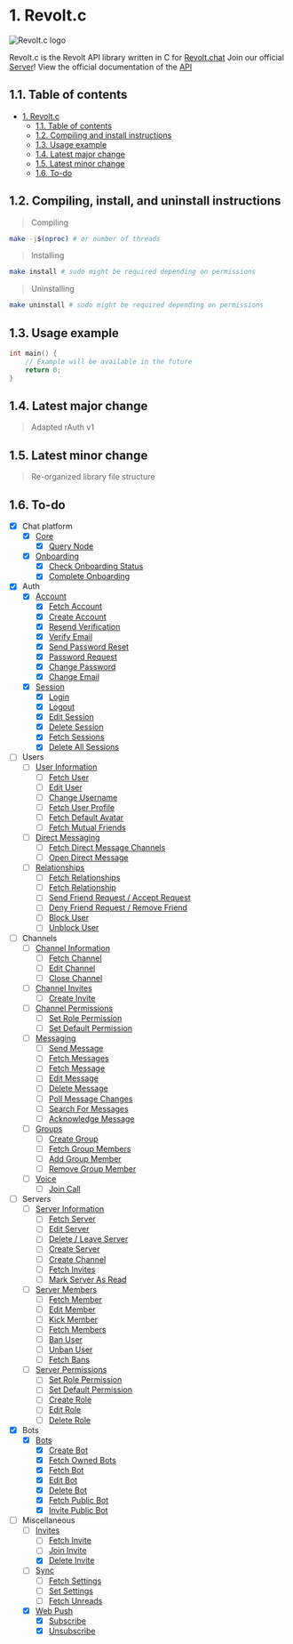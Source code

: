 # 1. Revolt.c
![Revolt.c logo](https://autumn.revolt.chat/icons/E-ASKEsG63ohhrzkEHzSzf8TQ7PzqJGLdPLBQK6EMw?max_side=64)

Revolt.c is the Revolt API library written in C for [Revolt.chat](https://revolt.chat)
Join our official [Server](https://app.revolt.chat/invite/Nw4ZWnxZ)!
View the official documentation of the [API](https://developers.revolt.chat/api/)

## 1.1. Table of contents
- [1. Revolt.c](#1--revolt.c)
  - [1.1. Table of contents](#11-table-of-contents)
  - [1.2. Compiling and install instructions](#12-compiling-and-install-instructions)
  - [1.3. Usage example](#13-usage-example)
  - [1.4. Latest major change](#14-latest-major-change)
  - [1.5. Latest minor change](#15-latest-minor-change)
  - [1.6. To-do](#16-to-do)

## 1.2. Compiling, install, and uninstall instructions
> Compiling
```bash
make -j$(nproc) # or number of threads
```
> Installing
```bash
make install # sudo might be required depending on permissions
```
> Uninstalling
```bash
make uninstall # sudo might be required depending on permissions
```

## 1.3. Usage example
```c
int main() {
    // Example will be available in the future
    return 0;
}
```

## 1.4. Latest major change
> Adapted rAuth v1

## 1.5. Latest minor change
> Re-organized library file structure

## 1.6. To-do
- [x] Chat platform
    - [x] [Core](https://developers.revolt.chat/api/#tag/Core)
        - [x] [Query Node](https://developers.revolt.chat/api/#tag/Core/paths/~1/get)
    - [x] [Onboarding](https://developers.revolt.chat/api/#tag/Onboarding)
        - [x] [Check Onboarding Status](https://developers.revolt.chat/api/#tag/Onboarding/paths/~1onboard~1hello/get)
        - [x] [Complete Onboarding](https://developers.revolt.chat/api/#tag/Onboarding/paths/~1onboard~1complete/post)
- [x] Auth
    - [x] [Account](https://developers.revolt.chat/api/#tag/Account)
        - [x] [Fetch Account](https://developers.revolt.chat/api/#tag/Account/paths/~1account/get)
        - [x] [Create Account](https://developers.revolt.chat/api/#tag/Account/paths/~1account~1create/post)
        - [x] [Resend Verification](https://developers.revolt.chat/api/#tag/Account/paths/~1account~1reverify/post)
        - [x] [Verify Email](https://developers.revolt.chat/api/#tag/Account/paths/~1account~1verify~1:code/post)
        - [x] [Send Password Reset](https://developers.revolt.chat/api/#tag/Account/paths/~1account~1reset_password/post)
        - [x] [Password Request](https://developers.revolt.chat/api/#tag/Account/paths/~1account~1reset_password/patch)
        - [x] [Change Password](https://developers.revolt.chat/api/#tag/Account/paths/~1account~1change~1password/post)
        - [x] [Change Email](https://developers.revolt.chat/api/#tag/Account/paths/~1account~1change~1email/post)
    - [x] [Session](https://developers.revolt.chat/api/#tag/Session)
        - [x] [Login](https://developers.revolt.chat/api/#tag/Session/paths/~1session~1login/post)
        - [x] [Logout](https://developers.revolt.chat/api/#tag/Session/paths/~1session~1logout/delete)
        - [x] [Edit Session](https://developers.revolt.chat/api/#tag/Session/paths/~1session~1:session/patch)
        - [x] [Delete Session](https://developers.revolt.chat/api/#tag/Session/paths/~1session~1:session/delete)
        - [x] [Fetch Sessions](https://developers.revolt.chat/api/#tag/Session/paths/~1session~1all/get)
        - [x] [Delete All Sessions](https://developers.revolt.chat/api/#tag/Session/paths/~1session~1all/delete)
- [ ] Users
    - [ ] [User Information](https://developers.revolt.chat/api/#tag/User-Information)
        - [ ] [Fetch User](https://developers.revolt.chat/api/#tag/User-Information/paths/~1users~1:user/get)
        - [ ] [Edit User](https://developers.revolt.chat/api/#tag/User-Information/paths/~1users~1@\me/patch)
        - [ ] [Change Username](https://developers.revolt.chat/api/#tag/User-Information/paths/~1users~1@\me~1username/patch)
        - [ ] [Fetch User Profile](https://developers.revolt.chat/api/#tag/User-Information/paths/~1users~1:user~1profile/get)
        - [ ] [Fetch Default Avatar](https://developers.revolt.chat/api/#tag/User-Information/paths/~1users~1:user~1default_avatar/get)
        - [ ] [Fetch Mutual Friends](https://developers.revolt.chat/api/#tag/User-Information/paths/~1users~1:user~1mutual/get)
    - [ ] [Direct Messaging](https://developers.revolt.chat/api/#tag/Direct-Messaging)
        - [ ] [Fetch Direct Message Channels](https://developers.revolt.chat/api/#tag/Direct-Messaging/paths/~1users~1dms/get)
        - [ ] [Open Direct Message](https://developers.revolt.chat/api/#tag/Direct-Messaging/paths/~1users~1:user~1dm/get)
    - [ ] [Relationships](https://developers.revolt.chat/api/#tag/Relationships)
        - [ ] [Fetch Relationships](https://developers.revolt.chat/api/#tag/Relationships/paths/~1users~1relationships/get)
        - [ ] [Fetch Relationship](https://developers.revolt.chat/api/#tag/Relationships/paths/~1users~1:user~1relationship/get)
        - [ ] [Send Friend Request / Accept Request](https://developers.revolt.chat/api/#tag/Relationships/paths/~1users~1:username~1friend/put)
        - [ ] [Deny Friend Request / Remove Friend](https://developers.revolt.chat/api/#tag/Relationships/paths/~1users~1:username~1friend/delete)
        - [ ] [Block User](https://developers.revolt.chat/api/#tag/Relationships/paths/~1users~1:user~1block/put)
        - [ ] [Unblock User](https://developers.revolt.chat/api/#tag/Relationships/paths/~1users~1:user~1block/delete)
- [ ] Channels
    - [ ] [Channel Information](https://developers.revolt.chat/api/#tag/Channel-Information)
        - [ ] [Fetch Channel](https://developers.revolt.chat/api/#tag/Channel-Information/paths/~1channels~1:channel/get)
        - [ ] [Edit Channel](https://developers.revolt.chat/api/#tag/Channel-Information/paths/~1channels~1:channel/patch)
        - [ ] [Close Channel](https://developers.revolt.chat/api/#tag/Channel-Information/paths/~1channels~1:channel/delete)
    - [ ] [Channel Invites](https://developers.revolt.chat/api/#tag/Channel-Invites)
        - [ ] [Create Invite](https://developers.revolt.chat/api/#tag/Channel-Invites/paths/~1channels~1:channel~1invites/post)
    - [ ] [Channel Permissions](https://developers.revolt.chat/api/#tag/Channel-Permissions)
        - [ ] [Set Role Permission](https://developers.revolt.chat/api/#tag/Channel-Permissions/paths/~1channels~1:channel~1permissions~1:role/put)
        - [ ] [Set Default Permission](https://developers.revolt.chat/api/#tag/Channel-Permissions/paths/~1channels~1:channel~1permissions~1default/put)
    - [ ] [Messaging](https://developers.revolt.chat/api/#tag/Messaging)
        - [ ] [Send Message](https://developers.revolt.chat/api/#tag/Messaging/paths/~1channels~1:channel~1messages/post)
        - [ ] [Fetch Messages](https://developers.revolt.chat/api/#tag/Messaging/paths/~1channels~1:channel~1messages/get)
        - [ ] [Fetch Message](https://developers.revolt.chat/api/#tag/Messaging/paths/~1channels~1:channel~1messages~1:message/get)
        - [ ] [Edit Message](https://developers.revolt.chat/api/#tag/Messaging/paths/~1channels~1:channel~1messages~1:message/patch)
        - [ ] [Delete Message](https://developers.revolt.chat/api/#tag/Messaging/paths/~1channels~1:channel~1messages~1:message/delete)
        - [ ] [Poll Message Changes](https://developers.revolt.chat/api/#tag/Messaging/paths/~1channels~1:channel~1messages~1stale/post)
        - [ ] [Search For Messages](https://developers.revolt.chat/api/#tag/Messaging/paths/~1channels~1:channel~1messages~1search/post)
        - [ ] [Acknowledge Message](https://developers.revolt.chat/api/#tag/Messaging/paths/~1channels~1:channel~1ack~1:message/put)
    - [ ] [Groups](https://developers.revolt.chat/api/#tag/Groups)
        - [ ] [Create Group](https://developers.revolt.chat/api/#tag/Groups/paths/~1channels~1create/post)
        - [ ] [Fetch Group Members](https://developers.revolt.chat/api/#tag/Groups/paths/~1channels~1:channel~1members/get)
        - [ ] [Add Group Member](https://developers.revolt.chat/api/#tag/Groups/paths/~1channels~1:channel~1members/put)
        - [ ] [Remove Group Member](https://developers.revolt.chat/api/#tag/Groups/paths/~1channels~1:channel~1members/delete)
    - [ ] [Voice](https://developers.revolt.chat/api/#tag/Voice)
        - [ ] [Join Call](https://developers.revolt.chat/api/#tag/Voice/paths/~1channels~1:channel~1join_call/post)
- [ ] Servers
    - [ ] [Server Information](https://developers.revolt.chat/api/#tag/Server-Information)
        - [ ] [Fetch Server](https://developers.revolt.chat/api/#tag/Server-Information/paths/~1servers~1:server/get)
        - [ ] [Edit Server](https://developers.revolt.chat/api/#tag/Server-Information/paths/~1servers~1:server/patch)
        - [ ] [Delete / Leave Server](https://developers.revolt.chat/api/#tag/Server-Information/paths/~1servers~1:server/delete)
        - [ ] [Create Server](https://developers.revolt.chat/api/#tag/Server-Information/paths/~1servers~1create/post)
        - [ ] [Create Channel](https://developers.revolt.chat/api/#tag/Server-Information/paths/~1servers~1:server~1channels/post)
        - [ ] [Fetch Invites](https://developers.revolt.chat/api/#tag/Server-Information/paths/~1servers~1:server~1invites/get)
        - [ ] [Mark Server As Read](https://developers.revolt.chat/api/#tag/Server-Information/paths/~1servers~1:server~1ack/put)
    - [ ] [Server Members](https://developers.revolt.chat/api/#tag/Server-Members)
        - [ ] [Fetch Member](https://developers.revolt.chat/api/#tag/Server-Members/paths/~1servers~1:server~1members~1:member/get)
        - [ ] [Edit Member](https://developers.revolt.chat/api/#tag/Server-Members/paths/~1servers~1:server~1members~1:member/patch)
        - [ ] [Kick Member](https://developers.revolt.chat/api/#tag/Server-Members/paths/~1servers~1:server~1members~1:member/delete)
        - [ ] [Fetch Members](https://developers.revolt.chat/api/#tag/Server-Members/paths/~1servers~1:server~1members/get)
        - [ ] [Ban User](https://developers.revolt.chat/api/#tag/Server-Members/paths/~1servers~1:server~1bans~1:member/put)
        - [ ] [Unban User](https://developers.revolt.chat/api/#tag/Server-Members/paths/~1servers~1:server~1bans~1:member/delete)
        - [ ] [Fetch Bans](https://developers.revolt.chat/api/#tag/Server-Members/paths/~1servers~1:server~1bans/get)
    - [ ] [Server Permissions](https://developers.revolt.chat/api/#tag/Server-Permissions)
        - [ ] [Set Role Permission](https://developers.revolt.chat/api/#tag/Server-Permissions/paths/~1servers~1:server~1permissions~1:role/put)
        - [ ] [Set Default Permission](https://developers.revolt.chat/api/#tag/Server-Permissions/paths/~1servers~1:server~1permissions~1default/put)
        - [ ] [Create Role](https://developers.revolt.chat/api/#tag/Server-Permissions/paths/~1servers~1:server~1roles/post)
        - [ ] [Edit Role](https://developers.revolt.chat/api/#tag/Server-Permissions/paths/~1servers~1:server~1roles~1:role/patch)
        - [ ] [Delete Role](https://developers.revolt.chat/api/#tag/Server-Permissions/paths/~1servers~1:server~1roles~1:role/delete)
- [x] Bots
    - [x] [Bots](https://developers.revolt.chat/api/#tag/Bots)
        - [x] [Create Bot](https://developers.revolt.chat/api/#tag/Bots/paths/~1bots~1create/post)
        - [x] [Fetch Owned Bots](https://developers.revolt.chat/api/#tag/Bots/paths/~1bots~1@me/get)
        - [x] [Fetch Bot](https://developers.revolt.chat/api/#tag/Bots/paths/~1bots~1:bot/get)
        - [x] [Edit Bot](https://developers.revolt.chat/api/#tag/Bots/paths/~1bots~1:bot/patch)
        - [x] [Delete Bot](https://developers.revolt.chat/api/#tag/Bots/paths/~1bots~1:bot/delete)
        - [x] [Fetch Public Bot](https://developers.revolt.chat/api/#tag/Bots/paths/~1bots~1:bot~1invite/get)
        - [x] [Invite Public Bot](https://developers.revolt.chat/api/#tag/Bots/paths/~1bots~1:bot~1invite/post)
- [ ] Miscellaneous
    - [ ] [Invites](https://developers.revolt.chat/api/#tag/Invites)
        - [ ] [Fetch Invite](https://developers.revolt.chat/api/#tag/Invites/paths/~1invites~1:invite/get)
        - [ ] [Join Invite](https://developers.revolt.chat/api/#tag/Invites/paths/~1invites~1:invite/post)
        - [x] [Delete Invite](https://developers.revolt.chat/api/#tag/Invites/paths/~1invites~1:invite/delete)
    - [ ] [Sync](https://developers.revolt.chat/api/#tag/Sync)
        - [ ] [Fetch Settings](https://developers.revolt.chat/api/#tag/Sync/paths/~1sync~1settings~1fetch/post)
        - [ ] [Set Settings](https://developers.revolt.chat/api/#tag/Sync/paths/~1sync~1settings~1set/post)
        - [ ] [Fetch Unreads](https://developers.revolt.chat/api/#tag/Sync/paths/~1sync~1unreads/post)
	- [x] [Web Push](https://developers.revolt.chat/api/#tag/Web-Push)
        - [x] [Subscribe](https://developers.revolt.chat/api/#tag/Web-Push/paths/~1push~1subscribe/post)
        - [x] [Unsubscribe](https://developers.revolt.chat/api/#tag/Web-Push/paths/~1push~1unsubscribe/post)
